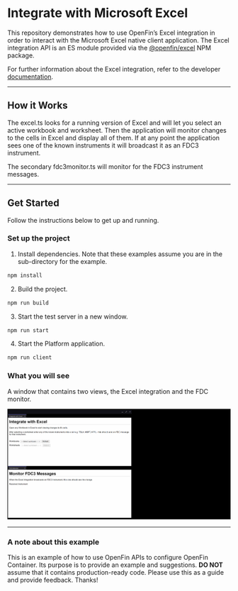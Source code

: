 # Integrate with Microsoft Excel

This repository demonstrates how to use OpenFin’s Excel integration in order to interact with the Microsoft Excel native client application. The Excel integration API is an ES module provided via the [@openfin/excel](https://www.npmjs.com/package/@openfin/excel) NPM package.

For further information about the Excel integration, refer to the developer [documentation](https://developers.openfin.co/of-docs/docs/excel-integration).

---

## How it Works

The excel.ts looks for a running version of Excel and will let you select an active workbook and worksheet. Then the application will monitor changes to the cells in Excel and display all of them. If at any point the application sees one of the known instruments it will broadcast it as an FDC3 instrument.

The secondary fdc3monitor.ts will monitor for the FDC3 instrument messages.

---

## Get Started

Follow the instructions below to get up and running.

### Set up the project

1. Install dependencies. Note that these examples assume you are in the sub-directory for the example.

```bash
npm install
```

2. Build the project.

```bash
npm run build
```

3. Start the test server in a new window.

```bash
npm run start
```

4. Start the Platform application.

```bash
npm run client
```

### What you will see

A window that contains two views, the Excel integration and the FDC monitor.

![Excel Integration](integration-excel.gif)

---

### A note about this example

This is an example of how to use OpenFin APIs to configure OpenFin Container. Its purpose is to provide an example and suggestions. **DO NOT** assume that it contains production-ready code. Please use this as a guide and provide feedback. Thanks!
